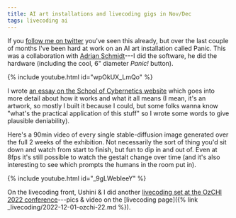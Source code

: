 ```yaml
---
title: AI art installations and livecoding gigs in Nov/Dec
tags: livecoding ai
---
```


If you [follow me on twitter](https://twitter.com/benswift) you've seen this
already, but over the last couple of months I've been hard at work on an AI art
installation called Panic. This was a collaboration with [Adrian
Schmidt](https://cybernetics.anu.edu.au/people/adrian-schmidt/)---I did the
software, he did the hardware (including the cool, 6" diameter _Panic!_ button).

{% include youtube.html id="wpOkUX_LmQo" %}

I wrote [an essay on the School of Cybernetics
website](https://cybernetics.anu.edu.au/news/2022/11/22/panic-a-serendipity-engine/)
which goes into more detail about how it works and what it all means (I mean,
it's an artwork, so mostly I built it because I could, but some folks wanna know
"what's the practical application of this stuff" so I wrote some words to give
plausible deniability).

Here's a 90min video of every single stable-diffusion image generated over the
full 2 weeks of the exhibition. Not necessarily the sort of thing you'd sit down
and watch from start to finish, but fun to dip in and out of. Even at 8fps it's
still possible to watch the gestalt change over time (and it's also interesting
to see which prompts the humans in the room put in).

{% include youtube.html id="_9gLWebIeeY" %}

On the livecoding front, Ushini & I did another [livecoding set at the OzCHI
2022 conference](http://www.ozchi.org/2022/creative_4.html)---pics & video on
the [livecoding page]({% link _livecoding/2022-12-01-ozchi-22.md %}).
